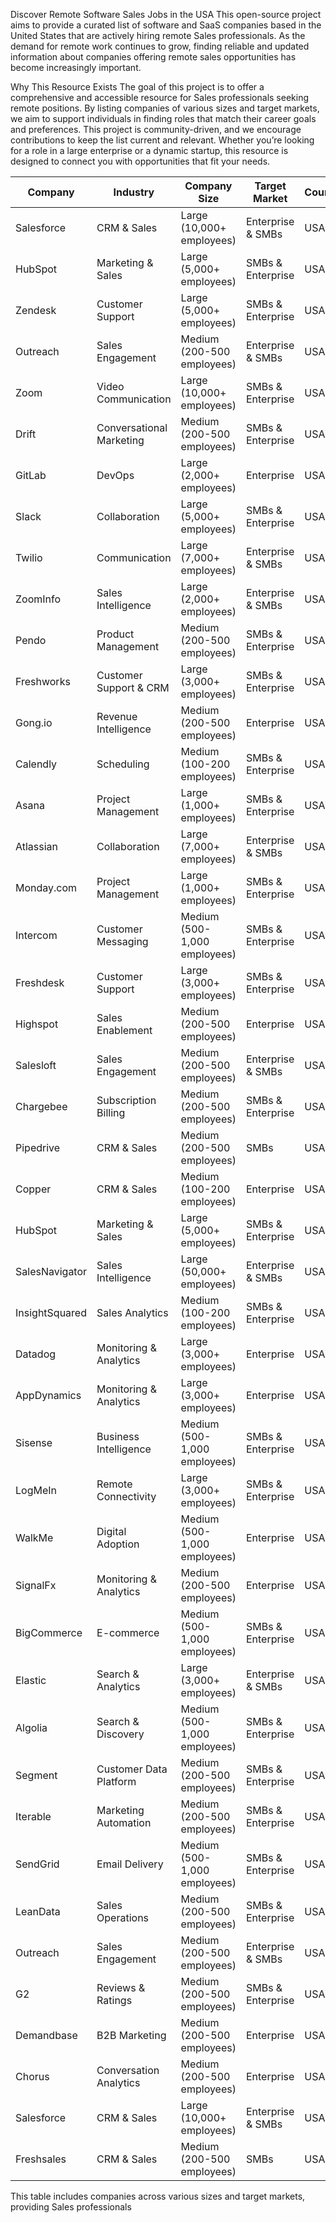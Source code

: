 Discover Remote Software Sales Jobs in the USA
This open-source project aims to provide a curated list of software and SaaS companies based in the United States that are actively hiring remote Sales professionals. As the demand for remote work continues to grow, finding reliable and updated information about companies offering remote sales opportunities has become increasingly important.

Why This Resource Exists
The goal of this project is to offer a comprehensive and accessible resource for Sales professionals seeking remote positions. By listing companies of various sizes and target markets, we aim to support individuals in finding roles that match their career goals and preferences. This project is community-driven, and we encourage contributions to keep the list current and relevant. Whether you’re looking for a role in a large enterprise or a dynamic startup, this resource is designed to connect you with opportunities that fit your needs.

| Company        | Industry              | Company Size         | Target Market            | Country  | Careers Page                               |
|----------------|-----------------------|----------------------|--------------------------|----------|--------------------------------------------|
| Salesforce     | CRM & Sales           | Large (10,000+ employees) | Enterprise & SMBs         | USA      | [Careers Page](https://salesforce.wd1.myworkdayjobs.com/en-US/External_Career_Site) |
| HubSpot        | Marketing & Sales     | Large (5,000+ employees) | SMBs & Enterprise         | USA      | [Careers Page](https://www.hubspot.com/careers) |
| Zendesk        | Customer Support      | Large (5,000+ employees) | SMBs & Enterprise         | USA      | [Careers Page](https://www.zendesk.com/company/careers/) |
| Outreach       | Sales Engagement      | Medium (200-500 employees) | Enterprise & SMBs         | USA      | [Careers Page](https://www.outreach.io/company/careers) |
| Zoom           | Video Communication   | Large (10,000+ employees) | SMBs & Enterprise         | USA      | [Careers Page](https://zoom.us/careers) |
| Drift          | Conversational Marketing | Medium (200-500 employees) | SMBs & Enterprise         | USA      | [Careers Page](https://www.drift.com/careers/) |
| GitLab         | DevOps                | Large (2,000+ employees) | Enterprise                 | USA      | [Careers Page](https://about.gitlab.com/jobs/) |
| Slack          | Collaboration         | Large (5,000+ employees) | SMBs & Enterprise         | USA      | [Careers Page](https://slack.com/careers) |
| Twilio         | Communication         | Large (7,000+ employees) | Enterprise & SMBs         | USA      | [Careers Page](https://www.twilio.com/company/jobs) |
| ZoomInfo       | Sales Intelligence    | Large (2,000+ employees) | Enterprise & SMBs         | USA      | [Careers Page](https://www.zoominfo.com/about/careers) |
| Pendo          | Product Management    | Medium (200-500 employees) | SMBs & Enterprise         | USA      | [Careers Page](https://www.pendo.io/careers/) |
| Freshworks     | Customer Support & CRM| Large (3,000+ employees) | SMBs & Enterprise         | USA      | [Careers Page](https://www.freshworks.com/company/careers/) |
| Gong.io        | Revenue Intelligence  | Medium (200-500 employees) | Enterprise                 | USA      | [Careers Page](https://www.gong.io/careers/) |
| Calendly       | Scheduling            | Medium (100-200 employees) | SMBs & Enterprise         | USA      | [Careers Page](https://calendly.com/careers) |
| Asana          | Project Management    | Large (1,000+ employees) | SMBs & Enterprise         | USA      | [Careers Page](https://asana.com/jobs) |
| Atlassian      | Collaboration         | Large (7,000+ employees) | Enterprise & SMBs         | USA      | [Careers Page](https://www.atlassian.com/company/careers) |
| Monday.com     | Project Management    | Large (1,000+ employees) | SMBs & Enterprise         | USA      | [Careers Page](https://monday.com/careers) |
| Intercom       | Customer Messaging    | Medium (500-1,000 employees) | SMBs & Enterprise         | USA      | [Careers Page](https://www.intercom.com/careers) |
| Freshdesk      | Customer Support      | Large (3,000+ employees) | SMBs & Enterprise         | USA      | [Careers Page](https://freshdesk.com/company/careers) |
| Highspot       | Sales Enablement      | Medium (200-500 employees) | Enterprise                 | USA      | [Careers Page](https://www.highspot.com/careers/) |
| Salesloft      | Sales Engagement      | Medium (200-500 employees) | Enterprise & SMBs         | USA      | [Careers Page](https://salesloft.com/careers) |
| Chargebee      | Subscription Billing  | Medium (200-500 employees) | SMBs & Enterprise         | USA      | [Careers Page](https://www.chargebee.com/careers/) |
| Pipedrive      | CRM & Sales           | Medium (200-500 employees) | SMBs                       | USA      | [Careers Page](https://www.pipedrive.com/en/careers) |
| Copper         | CRM & Sales           | Medium (100-200 employees) | Enterprise                 | USA      | [Careers Page](https://www.copper.com/careers) |
| HubSpot        | Marketing & Sales     | Large (5,000+ employees) | SMBs & Enterprise         | USA      | [Careers Page](https://www.hubspot.com/careers) |
| SalesNavigator | Sales Intelligence    | Large (50,000+ employees) | Enterprise & SMBs         | USA      | [Careers Page](https://www.linkedin.com/sales-solutions/sales-navigator) |
| InsightSquared | Sales Analytics       | Medium (100-200 employees) | SMBs & Enterprise         | USA      | [Careers Page](https://www.insightsquared.com/careers/) |
| Datadog        | Monitoring & Analytics | Large (3,000+ employees) | Enterprise                 | USA      | [Careers Page](https://www.datadoghq.com/careers/) |
| AppDynamics    | Monitoring & Analytics | Large (3,000+ employees) | Enterprise                 | USA      | [Careers Page](https://www.appdynamics.com/company/careers/) |
| Sisense        | Business Intelligence | Medium (500-1,000 employees) | SMBs & Enterprise         | USA      | [Careers Page](https://www.sisense.com/careers/) |
| LogMeIn        | Remote Connectivity   | Large (3,000+ employees) | SMBs & Enterprise         | USA      | [Careers Page](https://www.logmeininc.com/careers) |
| WalkMe         | Digital Adoption      | Medium (500-1,000 employees) | Enterprise                 | USA      | [Careers Page](https://www.walkme.com/careers/) |
| SignalFx       | Monitoring & Analytics | Medium (200-500 employees) | Enterprise                 | USA      | [Careers Page](https://signalfx.com/company/careers/) |
| BigCommerce    | E-commerce            | Medium (500-1,000 employees) | SMBs & Enterprise         | USA      | [Careers Page](https://www.bigcommerce.com/careers/) |
| Elastic        | Search & Analytics    | Large (3,000+ employees) | Enterprise & SMBs         | USA      | [Careers Page](https://www.elastic.co/careers) |
| Algolia        | Search & Discovery    | Medium (500-1,000 employees) | SMBs & Enterprise         | USA      | [Careers Page](https://www.algolia.com/careers) |
| Segment        | Customer Data Platform | Medium (200-500 employees) | SMBs & Enterprise         | USA      | [Careers Page](https://segment.com/careers) |
| Iterable       | Marketing Automation  | Medium (200-500 employees) | SMBs & Enterprise         | USA      | [Careers Page](https://www.iterable.com/careers) |
| SendGrid       | Email Delivery        | Medium (500-1,000 employees) | SMBs & Enterprise         | USA      | [Careers Page](https://sendgrid.com/careers/) |
| LeanData        | Sales Operations      | Medium (200-500 employees) | SMBs & Enterprise         | USA      | [Careers Page](https://www.leandatainc.com/careers/) |
| Outreach        | Sales Engagement      | Medium (200-500 employees) | Enterprise & SMBs         | USA      | [Careers Page](https://www.outreach.io/company/careers) |
| G2              | Reviews & Ratings     | Medium (200-500 employees) | SMBs & Enterprise         | USA      | [Careers Page](https://www.g2.com/careers) |
| Demandbase      | B2B Marketing         | Medium (200-500 employees) | Enterprise                 | USA      | [Careers Page](https://www.demandbase.com/careers/) |
| Chorus          | Conversation Analytics | Medium (200-500 employees) | Enterprise                 | USA      | [Careers Page](https://www.chorus.ai/careers) |
| Salesforce      | CRM & Sales           | Large (10,000+ employees) | Enterprise & SMBs         | USA      | [Careers Page](https://salesforce.wd1.myworkdayjobs.com/en-US/External_Career_Site) |
| Freshsales      | CRM & Sales           | Medium (200-500 employees) | SMBs                       | USA      | [Careers Page](https://freshsales.io/careers) |

This table includes companies across various sizes and target markets, providing Sales professionals
